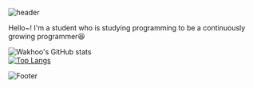 ![header](https://capsule-render.vercel.app/api?type=waving&color=auto&height=200&section=header&text=Bonjour!%20&fontSize=40&desc=Bienvenue%20au%20Github%20de%20CHAEWON&descAlignY=70)


Hello~! I'm a student who is studying programming to be a continuously growing programmer😆

![Wakhoo's GitHub stats](https://github-readme-stats.vercel.app/api?username=wakhoo&show_icons=true&theme=onedark)
<br/>
[![Top Langs](https://github-readme-stats.vercel.app/api/top-langs/?username=wakhoo&layout=compact&show_icons=true&theme=onedark)](https://github.com/wakhoo/github-readme-stats)




![Footer](https://capsule-render.vercel.app/api?type=waving&color=auto&height=200&section=footer)


